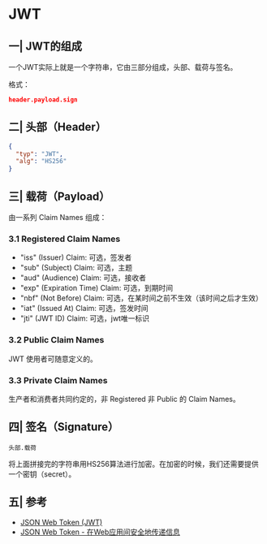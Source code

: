 # JWT

## 一| JWT的组成

一个JWT实际上就是一个字符串，它由三部分组成，头部、载荷与签名。

格式：

```json
header.payload.sign
```

## 二| 头部（Header）

```json
{
  "typ": "JWT",
  "alg": "HS256"
}
```

## 三| 载荷（Payload）

由一系列 Claim Names 组成：

### 3.1 Registered Claim Names

- "iss" (Issuer) Claim: 可选，签发者
- "sub" (Subject) Claim: 可选，主题
- "aud" (Audience) Claim: 可选，接收者
- "exp" (Expiration Time) Claim: 可选，到期时间
- "nbf" (Not Before) Claim: 可选，在某时间之前不生效（该时间之后才生效）
- "iat" (Issued At) Claim: 可选，签发时间
- "jti" (JWT ID) Claim: 可选，jwt唯一标识

### 3.2 Public Claim Names

JWT 使用者可随意定义的。

### 3.3 Private Claim Names

生产者和消费者共同约定的，非 Registered 非 Public 的 Claim Names。

## 四| 签名（Signature）

`头部.载荷`

将上面拼接完的字符串用HS256算法进行加密。在加密的时候，我们还需要提供一个密钥（secret）。

## 五| 参考

- [JSON Web Token (JWT)](https://tools.ietf.org/html/draft-ietf-oauth-json-web-token-32)
- [JSON Web Token - 在Web应用间安全地传递信息](https://blog.leapoahead.com/2015/09/06/understanding-jwt/)